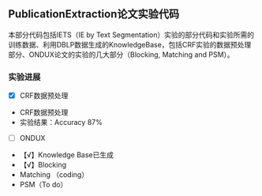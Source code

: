 ## PublicationExtraction论文实验代码

本部分代码包括IETS（IE by Text Segmentation）实验的部分代码和实验所需的训练数据、利用DBLP数据生成的KnowledgeBase，包括CRF实验的数据预处理部分、ONDUX论文的实验的几大部分（Blocking, Matching and PSM）。

### 实验进展

- [x] CRF数据预处理
 - CRF数据预处理
 - 实验结果：Accuracy 87%
- [ ] ONDUX
 - 【√】Knowledge Base已生成
 - 【√】Blocking
 - Matching （coding）
 - PSM（To do）
